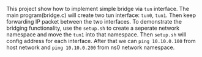 This project show how to implement simple bridge via `tun` interface. The main program(bridge.c) will create two tun interface: `tun0`, `tun1`. Then keep forwarding IP packet between the two interfaces. To demonstrate the bridging functionality, use the `setup.sh` to create a seperate network namespace and move the `tun1` into that namespace. Then `setup.sh` will config address for each interface. After that we can `ping 10.10.0.100` from host network and `ping 10.10.0.200` from ns0 network namespace.
